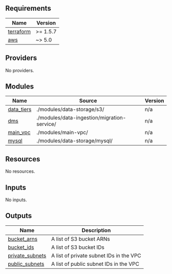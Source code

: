 <!-- BEGIN_TF_DOCS -->
## Requirements

| Name | Version |
|------|---------|
| <a name="requirement_terraform"></a> [terraform](#requirement\_terraform) | >= 1.5.7 |
| <a name="requirement_aws"></a> [aws](#requirement\_aws) | ~> 5.0 |

## Providers

No providers.

## Modules

| Name | Source | Version |
|------|--------|---------|
| <a name="module_data_tiers"></a> [data\_tiers](#module\_data\_tiers) | ./modules/data-storage/s3/ | n/a |
| <a name="module_dms"></a> [dms](#module\_dms) | ./modules/data-ingestion/migration-service/ | n/a |
| <a name="module_main_vpc"></a> [main\_vpc](#module\_main\_vpc) | ./modules/main-vpc/ | n/a |
| <a name="module_mysql"></a> [mysql](#module\_mysql) | ./modules/data-storage/mysql/ | n/a |

## Resources

No resources.

## Inputs

No inputs.

## Outputs

| Name | Description |
|------|-------------|
| <a name="output_bucket_arns"></a> [bucket\_arns](#output\_bucket\_arns) | A list of S3 bucket ARNs |
| <a name="output_bucket_ids"></a> [bucket\_ids](#output\_bucket\_ids) | A list of S3 bucket IDs |
| <a name="output_private_subnets"></a> [private\_subnets](#output\_private\_subnets) | A list of private subnet IDs in the VPC |
| <a name="output_public_subnets"></a> [public\_subnets](#output\_public\_subnets) | A list of public subnet IDs in the VPC |
<!-- END_TF_DOCS -->
